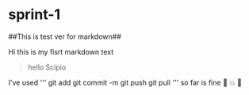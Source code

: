 # sprint-1
##This is test ver for markdown##

Hi this is my fisrt markdown text
>hello Scipio

I've used 
'''
git add
git commit -m
git push
git pull
''' 
so far is fine 
:camel: :boom: :dog: